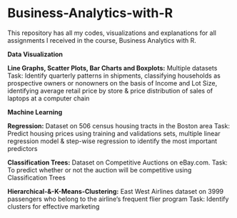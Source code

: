 # Business-Analytics-with-R
This repository has all my codes, visualizations and explanations for all assignments I received in the course, Business Analytics with R. 

**Data Visualization**

**Line Graphs, Scatter Plots, Bar Charts and Boxplots:**
  Multiple datasets
  Task: Identify quarterly patterns in shipments,  classifying households as prospective owners or nonowners on the basis of Income and Lot Size,
  identifying average retail price by store & price distribution of sales of laptops at a computer chain

**Machine Learning**

**Regression:**
  Dataset on 506 census housing tracts in the Boston area
  Task: Predict housing prices using training and validations sets, multiple linear regression model 
  & step-wise regression to identify the most important predictors

**Classification Trees:** 
  Dataset on Competitive Auctions on eBay.com.
  Task: To predict whether or not the auction will be competitive using Classification Trees
  
**Hierarchical-&-K-Means-Clustering:**
  East West Airlines dataset on 3999 passengers who belong to the airline’s frequent flier program 
  Task: Identify clusters for effective marketing
  
